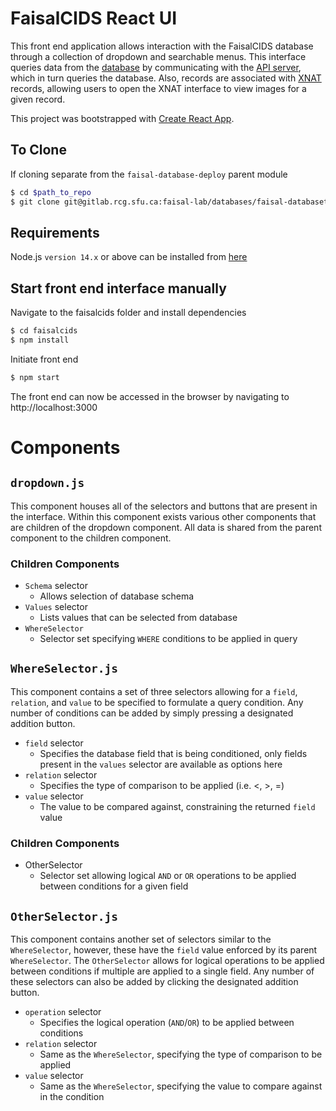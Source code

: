 # FaisalCIDS React UI

This front end application allows interaction with the FaisalCIDS database through a collection of dropdown and searchable menus. This interface queries data from the [database](https://gitlab.rcg.sfu.ca/faisal-lab/databases/faisal-cids) by communicating with the [API server](https://gitlab.rcg.sfu.ca/faisal-lab/databases/faisal-databasetools/-/tree/develop/api-server), which in turn queries the database. Also, records are associated with [XNAT](https://gitlab.rcg.sfu.ca/faisal-lab/databases/faisal-xnat) records, allowing users to open the XNAT interface to view images for a given record. 

This project was bootstrapped with [Create React App](https://github.com/facebook/create-react-app).

## To Clone
If cloning separate from the `faisal-database-deploy` parent module

```sh
$ cd $path_to_repo
$ git clone git@gitlab.rcg.sfu.ca:faisal-lab/databases/faisal-databasetools.git
```

## Requirements
Node.js `version 14.x` or above can be installed from [here](https://nodejs.org/en/download/)

## Start front end interface manually
Navigate to the faisalcids folder and install dependencies
```sh
$ cd faisalcids
$ npm install
```

Initiate front end
```sh
$ npm start
```

The front end can now be accessed in the browser by navigating to http://localhost:3000

# Components

## `dropdown.js`
This component houses all of the selectors and buttons that are present in the interface. Within this component exists various other components that are children of the dropdown component. All data is shared from the parent component to the children component.

### Children Components
* `Schema` selector
    * Allows selection of database schema
* `Values` selector
    * Lists values that can be selected from database
* `WhereSelector`
    * Selector set specifying `WHERE` conditions to be applied in query

## `WhereSelector.js`
This component contains a set of three selectors allowing for a `field`, `relation`, and `value` to be specified to formulate a query condition. Any number of conditions can be added by simply pressing a designated addition button.

* `field` selector
    * Specifies the database field that is being conditioned, only fields present in the `values` selector are available as options here
* `relation` selector
    * Specifies the type of comparison to be applied (i.e. <, >, =)
* `value` selector
    * The value to be compared against, constraining the returned `field` value

### Children Components
* OtherSelector
    * Selector set allowing logical `AND` or `OR` operations to be applied between conditions for a given field

## `OtherSelector.js`
This component contains another set of selectors similar to the `WhereSelector`, however, these have the `field` value enforced by its parent `WhereSelector`. The `OtherSelector` allows for logical operations to be applied between conditions if multiple are applied to a single field. Any number of these selectors can also be added by clicking the designated addition button.

* `operation` selector
    * Specifies the logical operation (`AND`/`OR`) to be applied between conditions
* `relation` selector
    * Same as the `WhereSelector`, specifying the type of comparison to be applied
* `value` selector
    * Same as the `WhereSelector`, specifying the value to compare against in the condition
